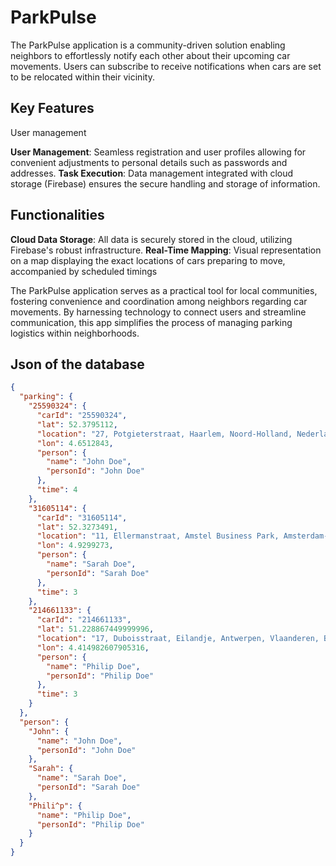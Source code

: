 # ParkPulse

The ParkPulse application is a community-driven solution enabling neighbors to effortlessly notify each other about their upcoming car movements. Users can subscribe to receive notifications when cars are set to be relocated within their vicinity.

## Key Features

  User management

   **User Management**: Seamless registration and user profiles allowing for convenient adjustments to personal details such as passwords and addresses.
   **Task Execution**: Data management integrated with cloud storage (Firebase) ensures the secure handling and storage of information.
   

## Functionalities

   **Cloud Data Storage**: All data is securely stored in the cloud, utilizing Firebase's robust infrastructure.
   **Real-Time Mapping**: Visual representation on a map displaying the exact locations of cars preparing to move, accompanied by scheduled timings

The ParkPulse application serves as a practical tool for local communities, fostering convenience and coordination among neighbors regarding car movements. By harnessing technology to connect users and streamline communication, this app simplifies the process of managing parking logistics within neighborhoods.

## Json of the database

```json
{
  "parking": {
    "25590324": {
      "carId": "25590324",
      "lat": 52.3795112,
      "location": "27, Potgieterstraat, Haarlem, Noord-Holland, Nederland, 2032 VM, Nederland",
      "lon": 4.6512843,
      "person": {
        "name": "John Doe",
        "personId": "John Doe"
      },
      "time": 4
    },
    "31605114": {
      "carId": "31605114",
      "lat": 52.3273491,
      "location": "11, Ellermanstraat, Amstel Business Park, Amsterdam-Duivendrecht, Ouder-Amstel, Noord-Holland, Nederland, 1114 AK, Nederland",
      "lon": 4.9299273,
      "person": {
        "name": "Sarah Doe",
        "personId": "Sarah Doe"
      },
      "time": 3
    },
    "214661133": {
      "carId": "214661133",
      "lat": 51.228867449999996,
      "location": "17, Duboisstraat, Eilandje, Antwerpen, Vlaanderen, België / Belgique / Belgien",
      "lon": 4.414982607905316,
      "person": {
        "name": "Philip Doe",
        "personId": "Philip Doe"
      },
      "time": 3
    }
  },
  "person": {
    "John": {
      "name": "John Doe",
      "personId": "John Doe"
    },
    "Sarah": {
      "name": "Sarah Doe",
      "personId": "Sarah Doe"
    },
    "Phili^p": {
      "name": "Philip Doe",
      "personId": "Philip Doe"
    }
  }
}
```


